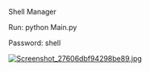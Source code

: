 Shell Manager

Run: python Main.py

Password: shell


<a href="https://radikal.host/i/2W86Bh"><img src="https://e.radikal.host/2025/02/11/Screenshot_27606dbf94298be89.jpg" alt="Screenshot_27606dbf94298be89.jpg" border="0"></a>
